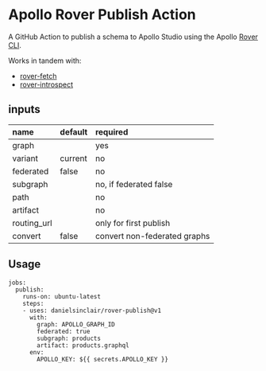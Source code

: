 # Apollo Rover Publish Action

A GitHub Action to publish a schema to Apollo Studio using the Apollo [Rover CLI](https://www.apollographql.com/docs/rover/).

Works in tandem with:
- [rover-fetch](https://github.com/DanielSinclair/rover-fetch)
- [rover-introspect](https://github.com/DanielSinclair/rover-introspect)

## inputs
| name        | default | required                     |
| :---------- | :------ | :--------------------------- |
| graph       |         | yes                          |
| variant     | current | no                           | 
| federated   | false   | no                           |
| subgraph    |         | no, if federated false       |
| path        |         | no                           |
| artifact    |         | no                           |
| routing_url |         | only for first publish       |
| convert     | false   | convert non-federated graphs |

## Usage
```
jobs:
  publish:
    runs-on: ubuntu-latest
    steps:
    - uses: danielsinclair/rover-publish@v1
      with:
        graph: APOLLO_GRAPH_ID
        federated: true
        subgraph: products
        artifact: products.graphql
      env:
        APOLLO_KEY: ${{ secrets.APOLLO_KEY }}
```